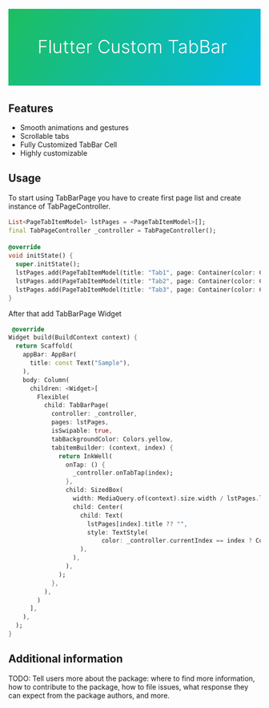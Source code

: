 <!--
This README describes the package. If you publish this package to pub.dev,
this README's contents appear on the landing page for your package.

For information about how to write a good package README, see the guide for
[writing package pages](https://dart.dev/guides/libraries/writing-package-pages).

For general information about developing packages, see the Dart guide for
[creating packages](https://dart.dev/guides/libraries/create-library-packages)
and the Flutter guide for
[developing packages and plugins](https://flutter.dev/developing-packages).
-->

![Flutter Custom TabBar Page](ic_banner.png)

## Features

- Smooth animations and gestures
- Scrollable tabs
- Fully Customized TabBar Cell
- Highly customizable

## Usage

To start using TabBarPage you have to create first page list and create instance of TabPageController.

```dart
List<PageTabItemModel> lstPages = <PageTabItemModel>[];
final TabPageController _controller = TabPageController();

@override
void initState() {
  super.initState();
  lstPages.add(PageTabItemModel(title: "Tab1", page: Container(color: Colors.deepOrangeAccent)));
  lstPages.add(PageTabItemModel(title: "Tab2", page: Container(color: Colors.indigoAccent)));
  lstPages.add(PageTabItemModel(title: "Tab3", page: Container(color: Colors.tealAccent)));
}
```

After that add TabBarPage Widget

```dart
 @override
Widget build(BuildContext context) {
  return Scaffold(
    appBar: AppBar(
      title: const Text("Sample"),
    ),
    body: Column(
      children: <Widget>[
        Flexible(
          child: TabBarPage(
            controller: _controller,
            pages: lstPages,
            isSwipable: true,
            tabBackgroundColor: Colors.yellow,
            tabitemBuilder: (context, index) {
              return InkWell(
                onTap: () {
                  _controller.onTabTap(index);
                },
                child: SizedBox(
                  width: MediaQuery.of(context).size.width / lstPages.length,
                  child: Center(
                    child: Text(
                      lstPages[index].title ?? "",
                      style: TextStyle(
                          color: _controller.currentIndex == index ? Colors.black : Colors.black26, fontSize: 16),
                    ),
                  ),
                ),
              );
            },
          ),
        )
      ],
    ),
  );
}
```

## Additional information

TODO: Tell users more about the package: where to find more information, how to
contribute to the package, how to file issues, what response they can expect
from the package authors, and more.
